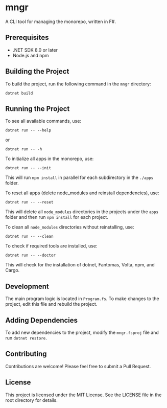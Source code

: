 # mngr

A CLI tool for managing the monorepo, written in F#.

## Prerequisites

- .NET SDK 8.0 or later
- Node.js and npm

## Building the Project

To build the project, run the following command in the `mngr` directory:

`dotnet build`

## Running the Project

To see all available commands, use:

`dotnet run -- --help`

or

`dotnet run -- -h`

To initialize all apps in the monorepo, use:

`dotnet run -- --init`

This will run `npm install` in parallel for each subdirectory in the `./apps` folder.

To reset all apps (delete node_modules and reinstall dependencies), use:

`dotnet run -- --reset`

This will delete all `node_modules` directories in the projects under the `apps` folder and then run `npm install` for each project.

To clean all `node_modules` directories without reinstalling, use:

`dotnet run -- --clean`

To check if required tools are installed, use:

`dotnet run -- --doctor`

This will check for the installation of dotnet, Fantomas, Volta, npm, and Cargo.

## Development

The main program logic is located in `Program.fs`. To make changes to the project, edit this file and rebuild the project.

## Adding Dependencies

To add new dependencies to the project, modify the `mngr.fsproj` file and run `dotnet restore`.

## Contributing

Contributions are welcome! Please feel free to submit a Pull Request.

## License

This project is licensed under the MIT License. See the LICENSE file in the root directory for details.
